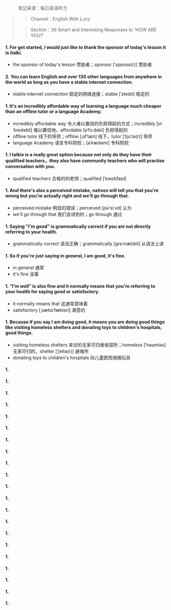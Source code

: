 > 笔记来源：每日英语听力

> > Channel：English With Lucy
>
> > Section：36 Smart and Interesting Responses to 'HOW ARE YOU?'

#### 1. For get started, I would just like to thank the sponsor of today's lesson it is italki.

- the sponsor of today's lesson 赞助者；sponsor [ˈspɒnsə(r)] 赞助者

#### 2. You can learn English and over 130 other languages from anywhere in the world as long as you have a stable internet connection.

- stable internet connection 稳定的网络连接；stable [ˈsteɪbl]  稳定的

#### 1. It's an incredibly affordable way of learning a language much cheaper than an    offline tutor or a language Academy.

- incredibly affordable way 令人难以置信的负担得起的方式；incredibly [ɪnˈkredəbli] 难以置信地，affordable [əˈfɔːdəbl] 负担得起的
- offline tutor 线下的导师；offline [ˌɒfˈlaɪn] 线下，tutor [ˈtjuːtə(r)] 导师
- language Academy 语言专科院校；[əˈkædəmi] 专科院校

#### 1.  I talkie is a really great option because not only do they have their qualified teachers，they also have community teachers who will practise conversation with you.

- qualified teachers 合格的的老师；qualified [ˈkwɒlɪfaɪd] 

#### 1.  And there's also a perceived mistake, natives will tell you that you're wrong but you're actually right and we'll go through that.

- perceived mistake 明显的错误；perceived [pə'siːvd] 认为
- we'll go through that 我们会讲到的；go through 通过

#### 1.  Saying "I'm good" is grammatically correct if you are not directly referring to your health.

- grammatically correct 语法正确；grammatically [ɡrəˈmætɪkli] 从语法上讲

#### 1.  So if you're just saying in general, I am good, it's fine.

- in general 通常
- it's fine 没事

#### 1.  “I'm well” is also fine and it normally means that you're referring to your health for saying good or satisfactory.

-  it normally means that  这通常意味着
- satisfactory [ˌsætɪsˈfæktəri]  满意的

#### 1.  Because if you say I am doing good, it means you are doing good things like visiting homeless shelters and donating toys to children's hospitals, good things.

- visiting homeless shelters 来访的无家可归者收容所；homeless [ˈhəʊmləs]  无家可归的，shelter [ˈʃeltə(r)] 避难所
- donating toys to children's hospitals 向儿童医院捐赠玩具

#### 1. 

#### 1. 

#### 1. 

#### 1. 

#### 1. 

#### 1. 

#### 1. 

#### 1. 

#### 1. 

#### 1. 

#### 1. 

#### 1. 

#### 1. 

#### 1. 

#### 1. 

#### 1. 

#### 1. 

#### 1. 

#### 1. 

#### 1. 

#### 1. 



